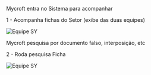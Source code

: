 Mycroft entra no Sistema para acompanhar 

1 - Acompanha fichas do Setor (exibe das duas equipes)

![Equipe SY](../images/Yd1.png)

Mycroft pesquisa por documento falso, interposição, etc

2 - Roda pesquisa Ficha

![Equipe SY](../images/Yd2.png)
